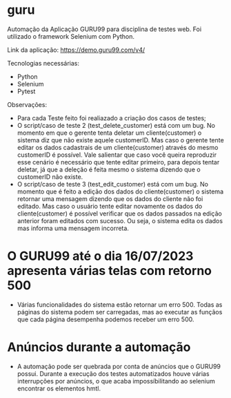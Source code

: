 # guru
Automação da Aplicação GURU99 para disciplina de testes web. Foi utilizado o framework Selenium com Python.

Link da aplicação: https://demo.guru99.com/v4/

Tecnologias necessárias: 
  - Python
  - Selenium
  - Pytest

Observações: 
  - Para cada Teste feito foi realiazado a criação dos casos de testes;
  - O script/caso de teste 2 (test_delete_customer) está com um bug. No momento em que o gerente tenta deletar um cliente(customer) o sistema diz que não existe aquele customerID. Mas caso o gerente tente editar os dados cadastrais de um cliente(customer) através do mesmo customerID é possível. Vale salientar que caso você queira reproduzir esse cenário é necessário que tente editar primeiro, para depois tentar deletar, já que a deleção é feita mesmo o sistema dizendo que o customerID não existe.
  - O script/caso de teste 3 (test_edit_customer) está com um bug. No momento que é feito a edição dos dados do cliente(customer) o sistema retornar uma mensagem dizendo que os dados do cliente não foi editado. Mas caso o usuário tente editar novamente os dados do cliente(customer) é possível verificar que os dados passados na edição anterior foram editados com sucesso. Ou seja, o sistema edita os dados mas informa uma mensagem incorreta.

# O GURU99 até o dia 16/07/2023 apresenta várias telas com retorno 500
  - Várias funcionalidades do sistema estão retornar um erro 500. Todas as páginas do sistema podem ser carregadas, mas ao executar as funçãos que cada página desempenha podemos receber um erro 500.

# Anúncios durante a automação 
 - A automação pode ser quebrada por conta de anúncios que o GURU99 possui. Durante a execução dos testes automatizados houve várias interrupções por anúncios, o que acaba impossíbilitando ao selenium encontrar os elementos hmtl.
